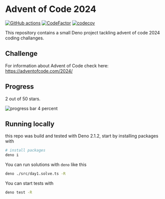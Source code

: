 # Advent of Code 2024

[![GitHub actions](https://github.com/cemusta/aoc-2024/workflows/Node.js%20CI/badge.svg)](https://github.com/cemusta/aoc-2024/actions)
[![CodeFactor](https://www.codefactor.io/repository/github/cemusta/aoc-2024/badge)](https://www.codefactor.io/repository/github/cemusta/aoc-2024)
[![codecov](https://codecov.io/gh/cemusta/aoc-2024/branch/main/graph/badge.svg?token=V84jm3NSEZ)](https://codecov.io/gh/cemusta/aoc-2024)

This repository contains a small Deno project tackling advent of code 2024 coding challanges.

## Challenge

For information about Advent of Code check here: <https://adventofcode.com/2024/>

## Progress

2 out of 50 stars.

![progress bar 4 percent](https://progress-bar.dev/4)

## Running locally

this repo was build and tested with Deno 2.1.2, start by installing packages with

```bash
# install packages
deno i
```

You can run solutions with `deno` like this

```bash
deno ./src/day1.solve.ts -R
```

You can start tests with

```bash
deno test -R
```
